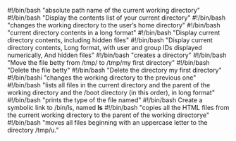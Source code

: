 #!/bin/bash
"absolute path name of the current working directory"
#!/bin/bash
"Display the contents list of your current directory"
#!/bin/bash
"changes the working directory to the user’s home directory"
#!/bin/bash
"current directory contents in a long format"
#!/bin/bash
"Display current directory contents, including hidden files"
#!/bin/bash
"Display current directory contents, Long format, with user and group IDs displayed numerically, And hidden files"
#!/bin/bash
"creates a directory"
#!/bin/bash
"Move the file betty from /tmp/ to /tmp/my first directory"
#!/bin/bash
"Delete the file betty"
#!/bin/bash
"Delete the directory my first directory"
#!/bin/bashi
"changes the working directory to the previous one"
#!/bin/bash
"lists all files in the current directory and the parent of the working directory and the /boot directory (in this order), in long format"
#!/bin/bash
"prints the type of the file named"
#!/bin/bash
Create a symbolic link to /bin/ls, named __ls__
#!/bin/bash
"copies all the HTML files from the current working directory to the parent of the working directorye"
#!/bin/bash
"moves all files beginning with an uppercase letter to the directory /tmp/u."
